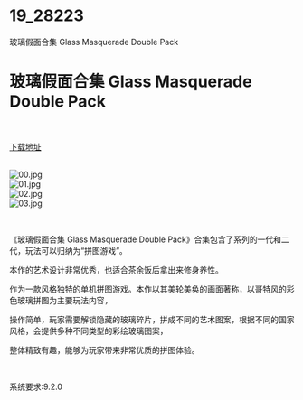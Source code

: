 # 19_28223
玻璃假面合集 Glass Masquerade Double Pack
# 玻璃假面合集 Glass Masquerade Double Pack
 <br/></br>
[下载地址](https://www.switch520.cc/article/28223 "下载地址")
<br/></br>

<p><img title="00.jpg" src="https://www.switch520.cc/muke_img/2022_03_15_daa678ab15007.jpg" alt="00.jpg"><br>
<img title="01.jpg" src="https://www.switch520.cc/muke_img/2022_03_15_24ed008dbc20c.jpg" alt="01.jpg"><br>
<img title="02.jpg" src="https://www.switch520.cc/muke_img/2022_03_15_6b62c6b1e7c7b.jpg" alt="02.jpg"><br>
<img title="03.jpg" src="https://www.switch520.cc/muke_img/2022_03_15_7985aca1e4639.jpg" alt="03.jpg"></p>
<p>&nbsp;</p>
<p>《玻璃假面合集 Glass Masquerade Double Pack》合集包含了系列的一代和二代，玩法可以归纳为“拼图游戏”。</p>
<p>本作的艺术设计非常优秀，也适合茶余饭后拿出来修身养性。</p>
<p>作为一款风格独特的单机拼图游戏。本作以其美轮美奂的画面著称，以哥特风的彩色玻璃拼图为主要玩法内容，</p>
<p>操作简单，玩家需要解锁隐藏的玻璃碎片，拼成不同的艺术图案，根据不同的国家风格，会提供多种不同类型的彩绘玻璃图案，</p>
<p>整体精致有趣，能够为玩家带来非常优质的拼图体验。</p>
<p>&nbsp;</p>
<p>系统要求:9.2.0</p>



